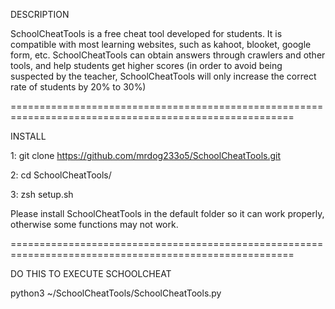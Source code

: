 
DESCRIPTION

SchoolCheatTools is a free cheat tool developed for students. It is compatible with most learning websites, such as kahoot, blooket, google form, etc. SchoolCheatTools can obtain answers through crawlers and other tools, and help students get higher scores (in order to avoid being suspected by the teacher, SchoolCheatTools will only increase the correct rate of students by 20% to 30%)

=======================================================================================================

INSTALL

1: git clone https://github.com/mrdog233o5/SchoolCheatTools.git

2: cd SchoolCheatTools/

3: zsh setup.sh

Please install SchoolCheatTools in the default folder so it can work properly, otherwise some functions may not work.

=======================================================================================================

DO THIS TO EXECUTE SCHOOLCHEAT

python3 ~/SchoolCheatTools/SchoolCheatTools.py
